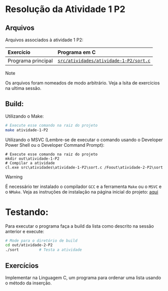 # Resolução da Atividade 1 P2

## Arquivos
Arquivos associados à atividade 1 P2:

| Exercício | Programa em C |
| :- | :- |
| Programa principal | [`src/atividades/atividade-1-P2/sort.c`](/src/atividades/atividade-1-P2/sort.c) |

> [!NOTE]
> Os arquivos foram nomeados de modo arbitrário.
> Veja a lsita de exercícios na ultima sessão.

## Build:
Utilizando o Make:
```sh
# Execute esse comando na raiz do projeto
make atividade-1-P2
```

Utilizando o MSVC (Lembre-se de executar o comando usando o Developer Power Shell ou o Developer Command Prompt):
```pwsh
# Execute esse comando na raiz do projeto
mkdir out\atividade-1-P2
# Compilar a atividade
cl.exe src\atividades\atividade-1-P2\sort.c /Foout\atividade-2-P2\sort
```

> [!WARNING]
> É necessário ter instalado o compilador `GCC` e a ferramenta `Make` ou o `MSVC` e o `NMake`.
> Veja as instruções de instalação na página inicial do projeto: [aqui](../README.md/#compiladores)

# Testando:
Para executar o programa faça a build da lista como descrito na sessão anterior e execute:
```bash
# Mode para o diretório de build
cd out/atividade-2-P2
./sort         # Testa a atividade
```

## Exercícios
Implementar na Linguagem C, um programa para ordenar uma lista usando o método da inserção.
